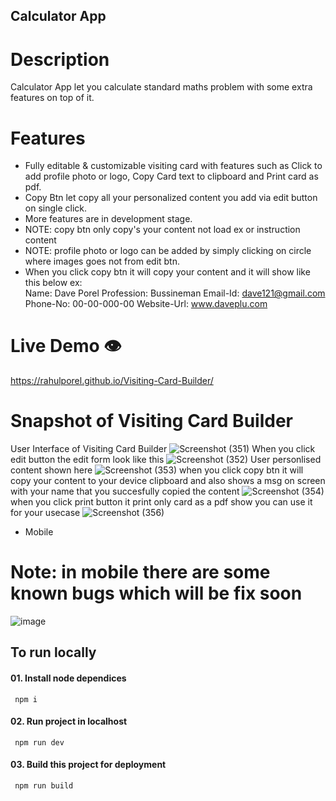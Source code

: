 ## Calculator App

# Description

Calculator App let you calculate standard maths problem with some extra features on top of it.

# Features

- Fully editable & customizable visiting card with features such as
  Click to add profile photo or logo, Copy Card text to clipboard and Print card as pdf.
- Copy Btn let copy all your personalized content you add via edit button on single click.
- More features are in development stage.
- NOTE: copy btn only copy's your content not load ex or instruction content
- NOTE: profile photo or logo can be added by simply clicking on circle where images goes not from edit btn.
- When you click copy btn it will copy your content and it will show like this below ex:  
  Name: Dave Porel
  Profession: Bussineman
  Email-Id: dave121@gmail.com
  Phone-No: 00-00-000-00
  Website-Url: www.daveplu.com

# Live Demo 👁️

https://rahulporel.github.io/Visiting-Card-Builder/

# Snapshot of Visiting Card Builder

User Interface of Visiting Card Builder
![Screenshot (351)](https://github.com/RahulPorel/Visiting-Card-Builder/assets/98636266/c2b736b1-fae6-4bdb-9c9d-cab09a38a2f5)
When you click edit button the edit form look like this
![Screenshot (352)](https://github.com/RahulPorel/Visiting-Card-Builder/assets/98636266/e3cb7225-11b4-433a-8be4-4c03d7a8b8b2)
User personlised content shown here
![Screenshot (353)](https://github.com/RahulPorel/Visiting-Card-Builder/assets/98636266/a88bd7f9-4afb-40b8-a634-3772da4d1a6e)
when you click copy btn it will copy your content to your device clipboard and also shows a msg on screen with your name that you succesfully copied the content
![Screenshot (354)](https://github.com/RahulPorel/Visiting-Card-Builder/assets/98636266/29ed8dbd-c919-4c3e-937b-1e870079f991)
when you click print button it print only card as a pdf show you can use it for your usecase
![Screenshot (356)](https://github.com/RahulPorel/Visiting-Card-Builder/assets/98636266/892f78b3-eff2-420d-94d2-30d6cee94ff7)

- Mobile

# Note: in mobile there are some known bugs which will be fix soon

![image](https://github.com/RahulPorel/Visiting-Card-Builder/assets/98636266/5d5c21b4-c5de-4e48-9e8f-d0e5648900ce)

## To run locally

#### 01. Install node dependices

```npm
 npm i
```

#### 02. Run project in localhost

```npm
 npm run dev
```

#### 03. Build this project for deployment

```npm
 npm run build
```
